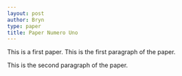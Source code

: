 ```yaml
---
layout: post
author: Bryn
type: paper
title: Paper Numero Uno
---
```

This is a first paper. This is the first paragraph of the paper.

This is the second paragraph of the paper.